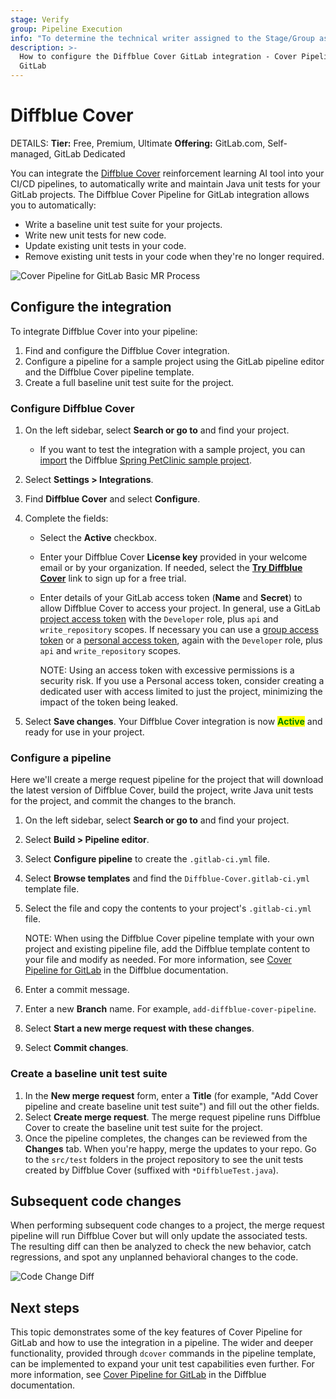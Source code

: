 ```yaml
---
stage: Verify
group: Pipeline Execution
info: "To determine the technical writer assigned to the Stage/Group associated with this page, see https://handbook.gitlab.com/handbook/product/ux/technical-writing/#assignments"
description: >-
  How to configure the Diffblue Cover GitLab integration - Cover Pipeline for
  GitLab
---
```


# Diffblue Cover

DETAILS:
**Tier:** Free, Premium, Ultimate
**Offering:** GitLab.com, Self-managed, GitLab Dedicated

You can integrate the [Diffblue Cover](https://www.diffblue.com/) reinforcement learning AI tool into your CI/CD pipelines, to automatically write and maintain Java unit tests for your GitLab projects.
The Diffblue Cover Pipeline for GitLab integration allows you to automatically:

- Write a baseline unit test suite for your projects.
- Write new unit tests for new code.
- Update existing unit tests in your code.
- Remove existing unit tests in your code when they're no longer required.

![Cover Pipeline for GitLab Basic MR Process](img/diffblue_cover_workflow_after_v16_8.png)

## Configure the integration

To integrate Diffblue Cover into your pipeline:

1. Find and configure the Diffblue Cover integration.
1. Configure a pipeline for a sample project using the GitLab pipeline editor and the Diffblue Cover pipeline template.
1. Create a full baseline unit test suite for the project.

### Configure Diffblue Cover

1. On the left sidebar, select **Search or go to** and find your project.
   - If you want to test the integration with a sample project, you can [import](../user/project/import/repo_by_url.md)
     the Diffblue [Spring PetClinic sample project](https://github.com/diffblue/demo-spring-petclinic).
1. Select **Settings > Integrations**.
1. Find **Diffblue Cover** and select **Configure**.
1. Complete the fields:

   - Select the **Active** checkbox.
   - Enter your Diffblue Cover **License key** provided in your welcome email or by your organization.
     If needed, select the [**Try Diffblue Cover**](https://www.diffblue.com/try-cover/gitlab) link to sign up for a free trial.
   - Enter details of your GitLab access token (**Name** and **Secret**) to allow Diffblue Cover to access your project.
     In general, use a GitLab [project access token](../user/project/settings/project_access_tokens.md) with the `Developer` role, plus `api` and `write_repository` scopes.
     If necessary you can use a [group access token](../user/group/settings/group_access_tokens.md) or a [personal access token](../user/profile/personal_access_tokens.md), again with the `Developer` role, plus `api` and `write_repository` scopes.

     NOTE:
     Using an access token with excessive permissions is a security risk.
     If you use a Personal access token, consider creating a dedicated user with access limited to just the project, minimizing the impact of the token being leaked.

1. Select **Save changes**.
   Your Diffblue Cover integration is now <mark style="color:green;">**Active**</mark> and ready for use in your project.

### Configure a pipeline

Here we'll create a merge request pipeline for the project that will download the latest version of Diffblue Cover, build the project, write Java unit tests for the project, and commit the changes to the branch.

1. On the left sidebar, select **Search or go to** and find your project.
1. Select **Build > Pipeline editor**.
1. Select **Configure pipeline** to create the `.gitlab-ci.yml` file.
1. Select **Browse templates** and find the `Diffblue-Cover.gitlab-ci.yml` template file.
1. Select the file and copy the contents to your project's `.gitlab-ci.yml` file.

   NOTE:
   When using the Diffblue Cover pipeline template with your own project and existing pipeline file, add the Diffblue template content to your file and modify as needed.
   For more information, see [Cover Pipeline for GitLab](https://docs.diffblue.com/features/cover-pipeline/cover-pipeline-for-gitlab) in the Diffblue documentation.

1. Enter a commit message.
1. Enter a new **Branch** name. For example, `add-diffblue-cover-pipeline`.
1. Select **Start a new merge request with these changes**.
1. Select **Commit changes**.

### Create a baseline unit test suite

1. In the **New merge request** form, enter a **Title** (for example, "Add Cover pipeline and create baseline unit test suite") and fill out the other fields.
1. Select **Create merge request**. The merge request pipeline runs Diffblue Cover to create the baseline unit test suite for the project.
1. Once the pipeline completes, the changes can be reviewed from the **Changes** tab. When you're happy, merge the updates to your repo. Go to the `src/test` folders in the project repository to see the unit tests created by Diffblue Cover (suffixed with `*DiffblueTest.java`).

## Subsequent code changes

When performing subsequent code changes to a project, the merge request pipeline will run Diffblue Cover but will only update the associated tests.
The resulting diff can then be analyzed to check the new behavior, catch regressions, and spot any unplanned behavioral changes to the code.

![Code Change Diff](img/diffblue_cover_diff_v16_8.png)

## Next steps

This topic demonstrates some of the key features of Cover Pipeline for GitLab and how to use the integration in a pipeline.
The wider and deeper functionality, provided through `dcover` commands in the pipeline template, can be implemented to expand your unit test capabilities even further.
For more information, see [Cover Pipeline for GitLab](https://docs.diffblue.com/features/cover-pipeline/cover-pipeline-for-gitlab) in the Diffblue documentation.
